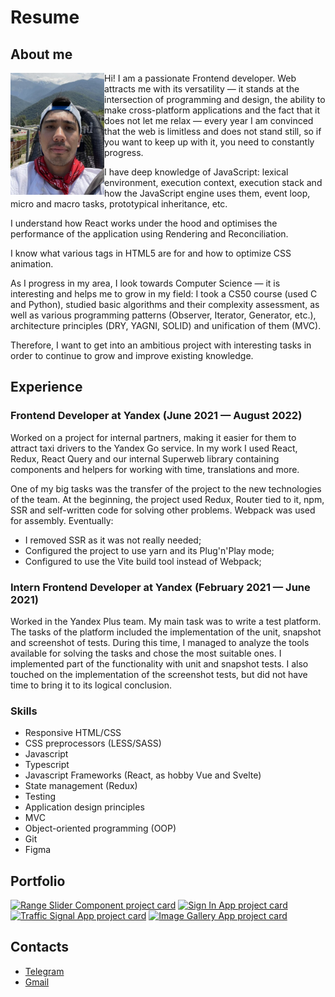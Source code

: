 
# Resume

## About me
<img src="./me.jpg" alt="Photo of myself" width="150" align="left">

Hi! I am a passionate Frontend developer. Web attracts me with its versatility — it stands at the intersection of programming and design, the ability to make cross-platform applications and the fact that it does not let me relax — every year I am convinced that the web is limitless and does not stand still, so if you want to keep up with it, you need to constantly progress.

I have deep knowledge of JavaScript: lexical environment, execution context, execution stack and how the JavaScript engine uses them, event loop, micro and macro tasks, prototypical inheritance, etc.

I understand how React works under the hood and optimises the performance of the application using Rendering and Reconciliation.

I know what various tags in HTML5 are for and how to optimize CSS animation.

As I progress in my area, I look towards Computer Science — it is interesting and helps me to grow in my field: I took a CS50 course (used C and Python), studied basic algorithms and their complexity assessment, as well as various programming patterns (Observer, Iterator, Generator, etc.), architecture principles (DRY, YAGNI, SOLID) and unification of them (MVC).

Therefore, I want to get into an ambitious project with interesting tasks in order to continue to grow and improve existing knowledge.

## Experience
### Frontend Developer at Yandex (June 2021 — August 2022)
Worked on a project for internal partners, making it easier for them to attract taxi drivers to the Yandex Go service. In my work I used React, Redux, React Query and our internal Superweb library containing components and helpers for working with time, translations and more.

One of my big tasks was the transfer of the project to the new technologies of the team. At the beginning, the project used Redux, Router tied to it, npm, SSR and self-written code for solving other problems. Webpack was used for assembly. Eventually:
 * I removed SSR as it was not really needed;
 * Configured the project to use yarn and its Plug'n'Play mode;
 * Configured to use the Vite build tool instead of Webpack;

### Intern Frontend Developer at Yandex (February 2021 — June 2021)
Worked in the Yandex Plus team. My main task was to write a test platform. The tasks of the platform included the implementation of the unit, snapshot and screenshot of tests. During this time, I managed to analyze the tools available for solving the tasks and chose the most suitable ones. I implemented part of the functionality with unit and snapshot tests. I also touched on the implementation of the screenshot tests, but did not have time to bring it to its logical conclusion.

### Skills
  - Responsive HTML/CSS
  - CSS preprocessors (LESS/SASS)
  - Javascript
  - Typescript
  - Javascript Frameworks (React, as hobby Vue and Svelte)
  - State management (Redux)
  - Testing
  - Application design principles
  - MVC
  - Object-oriented programming (OOP)
  - Git
  - Figma

## Portfolio
[![Range Slider Component project card](https://github-readme-stats.vercel.app/api/pin/?username=alanreidt&repo=range-slider-component)](https://github.com/alanreidt/range-slider-component)
[![Sign In App project card](https://github-readme-stats.vercel.app/api/pin/?username=alanreidt&repo=sign-in-app)](https://github.com/alanreidt/sign-in-app)
[![Traffic Signal App project card](https://github-readme-stats.vercel.app/api/pin/?username=alanreidt&repo=traffic-signal-app)](https://github.com/alanreidt/traffic-signal-app)
[![Image Gallery App project card](https://github-readme-stats.vercel.app/api/pin/?username=alanreidt&repo=image-gallery-app)](https://github.com/alanreidt/image-gallery-app)

## Contacts
- [Telegram](https://t.me/antonshvedov)
- [Gmail](mailto:shvedov.a.g@yandex.ru)
